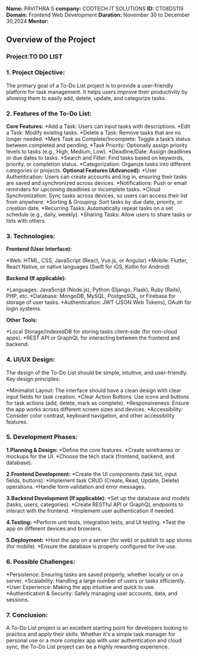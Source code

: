 **Name:** PAVITHRA S
**company:** CODTECH IT SOLUTIONS
**ID:** CT08DS119
**Domain:** Frontend Web Development
**Duration:** November 30 to December 30,2024
**Mentor:**

## Overview of the Project

### Project:TO DO LIST

### 1. Project Objective:
The primary goal of a To-Do List project is to provide a user-friendly platform for task management. It helps users improve their productivity by allowing them to easily add, delete, update, and categorize tasks.

### 2. Features of the To-Do List:
**Core Features:**
*Add a Task: Users can input tasks with descriptions.
*Edit a Task: Modify existing tasks.
*Delete a Task: Remove tasks that are no longer needed.
*Mark Task as Complete/Incomplete: Toggle a task’s status between completed and pending.
*Task Priority: Optionally assign priority levels to tasks (e.g., High, Medium, Low).
*Deadline/Date: Assign deadlines or due dates to tasks.
*Search and Filter: Find tasks based on keywords, priority, or completion status.
*Categorization: Organize tasks into different categories or projects.
**Optional Features (Advanced):**
*User Authentication: Users can create accounts and log in, ensuring their tasks are saved and synchronized across devices.
*Notifications: Push or email reminders for upcoming deadlines or incomplete tasks.
*Cloud Synchronization: Sync tasks across devices, so users can access their list from anywhere.
*Sorting & Grouping: Sort tasks by due date, priority, or creation date.
*Recurring Tasks: Automatically repeat tasks on a set schedule (e.g., daily, weekly).
*Sharing Tasks: Allow users to share tasks or lists with others.

### 3. Technologies:
**Frontend (User Interface):**

*Web: HTML, CSS, JavaScript (React, Vue.js, or Angular)
*Mobile: Flutter, React Native, or native languages (Swift for iOS, Kotlin for Android)

**Backend (If applicable):**

*Languages: JavaScript (Node.js), Python (Django, Flask), Ruby (Rails), PHP, etc.
*Database: MongoDB, MySQL, PostgreSQL, or Firebase for storage of user tasks.
*Authentication: JWT (JSON Web Tokens), OAuth for login systems.

**Other Tools:**

*Local Storage/IndexedDB for storing tasks client-side (for non-cloud apps).
*REST API or GraphQL for interacting between the frontend and backend.

### 4. UI/UX Design:
The design of the To-Do List should be simple, intuitive, and user-friendly. Key design principles:

*Minimalist Layout: The interface should have a clean design with clear input fields for task creation.
*Clear Action Buttons: Use icons and buttons for task actions (add, delete, mark as complete).
*Responsiveness: Ensure the app works across different screen sizes and devices.
*Accessibility: Consider color contrast, keyboard navigation, and other accessibility features.

### 5. Development Phases:
**1.Planning & Design:**
*Define the core features.
*Create wireframes or mockups for the UI.
*Choose the tech stack (frontend, backend, and database).

**2.Frontend Development:**
*Create the UI components (task list, input fields, buttons).
*Implement task CRUD (Create, Read, Update, Delete) operations.
*Handle form validation and error messages.

**3.Backend Development (If applicable):**
*Set up the database and models (tasks, users, categories).
*Create RESTful API or GraphQL endpoints to interact with the frontend.
*Implement user authentication if needed.

**4.Testing:**
*Perform unit tests, integration tests, and UI testing.
*Test the app on different devices and browsers.

**5.Deployment:**
*Host the app on a server (for web) or publish to app stores (for mobile).
*Ensure the database is properly configured for live use.

### 6. Possible Challenges:
*Persistence: Ensuring tasks are saved properly, whether locally or on a server.
*Scalability: Handling a large number of users or tasks efficiently.
*User Experience: Making the app intuitive and quick to use.
*Authentication & Security: Safely managing user accounts, data, and sessions.

### 7. Conclusion:
A To-Do List project is an excellent starting point for developers looking to practice and apply their skills. Whether it's a simple task manager for personal use or a more complex app with user authentication and cloud sync, the To-Do List project can be a highly rewarding experience.

